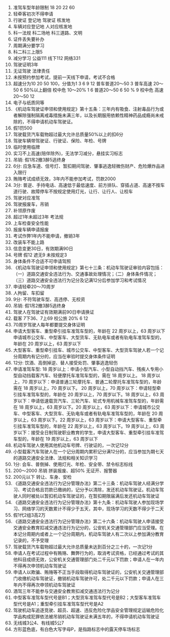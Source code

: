 1. 准驾车型年龄限制 18 20 22 60 
2. 轻牵客初次不得申请
3. 行驶证 登记地 驾驶证 核发地
4. 车辆对应登记地 人对应核发地
5. 科一法规 科二场地 科三道路、文明
6. 证件丢失要补办
7. 周期满分要学习
8. 科二科三上限5
9. 减分学习 公益111 线下112 网络331
10. 驾驶证明3年
11. 无证驾驶 法律责任
12. 未按预约参加考试，提前一天线下申请，考试不合格
13. 超速分为10 20 50 100，分值为1 3 6 9 12 普车普道20～50  3 普车高速 20～50 6  50%以上翻倍  校中危 10～20%  1 6  普道20～50 6 50 % 9  校中危 高速 20～50 12 
14. 电子与纸质同等
15. 《机动车驾驶证申领和使用规定》第十五条：三年内有吸食、注射毒品行为或者解除强制隔离戒毒措施未满三年，以及长期服用依赖性精神药品成瘾尚未戒除的，不得申请机动车驾驶证。
16. 假1罚500
17. 驾驶载货汽车载物超过最大允许总质量50%以上的扣6分
18. 驾驶车辆带驾驶证、行驶证、保险、年检、号牌
19. 临时使用临牌
20. 实习不上高速(陪伴除外)，无法学习减分，悬挂实习标志
21. 吊销: 假1吊2撤3醉5逃终身
22. 6分: 应急车道、信号灯、暂扣期间驾驶、肇事逃逸轻微伤财产、危险爆炸品进入限行
23. 贿赂考试成绩无效，3年内不能参加考试，罚款2000
24. 3分: 普逆、手持电话、高速低于最低速度、前方排队、穿插占道、高速不按车道行驶、故障停车不按规定使用灯光，让行、让行人、让校车
25. 驾驶对应准驾
26. 驾驶报废车，吊销
27. 补领原作废
28. 超过1年未超过3年 考法规
29. 上车检查安全性能
30. 报废车辆申请报废
31. 考试作弊1年内不能申请，撤销3年
32. 改装车不能上路
33. 信息变更30日，有效期满90日
34. 号牌 假12 遮无9 未按规定3 
35. 身体条件不合适不可申请驾照
36. 《机动车驾驶证申领和使用规定》第七十三条：机动车驾驶证审验内容包括：（一）道路交通安全违法行为、交通事故处理情况；（二）身体条件情况；（三）道路交通安全违法行为记分及记满12分后参加学习和考试情况
37. 申请轻牵20～70周岁
38. 人拘留、车扣留
39. 9分: 不符驾驶车型、高违停、无校资
40. 吊销: 假1吊2撤3醉5逃终身
41. 驾驶人在驾驶证有效期满前90日申请换证
42. 载客 7下36、7上69 校公旅 20% 6 12
43. 70周岁驾驶人每年都要提交身体证明
44. 申请大型客车、重型牵引挂车准驾车型的，年龄在 22 周岁以上，63 周岁以下 申请城市公交车、中型客车、大型货车、无轨电车或者有轨电车准驾车型的，年龄在 20 周岁以上，63 周岁以下
45. 大型客车、重型牵引挂车、城市公交车、中型客车、大型货车驾驶人若一个记分周期内有记分的，应当在审验时提交身体条件证明
46. 12分: 饮酒、高倒掉逆、替人接受处罚、肇事逃逸轻伤
47. 申请准驾车型: 18 周岁以上：申请小型汽车、小型自动挡汽车、残疾人专用小型自动挡载客汽车、轻便摩托车准驾车型的，需在 18 周岁以上。
18 周岁以上，70 周岁以下：申请普通三轮摩托车、普通二轮摩托车准驾车型的，年龄需在 18 周岁以上，70 周岁以下。 20 周岁以上，70 周岁以下：申请轻型牵引挂车准驾车型的，年龄在 20 周岁以上，70 周岁以下。18 周岁以上，63 周岁以下：申请低速载货汽车、三轮汽车、轮式专用机械车准驾车型的，年龄需在 18 周岁以上，63 周岁以下。20 周岁以上，63 周岁以下：申请城市公交车、中型客车、大型货车、无轨电车或者有轨电车准驾车型的，年龄在 20 周岁以上，63 周岁以下。22 周岁以上，63 周岁以下：申请大型客车、重型牵引挂车准驾车型的，年龄在 22 周岁以上，63 周岁以下。19 周岁以上，63 周岁以下：接受全日制驾驶职业教育的学生，申请大型客车、重型牵引挂车准驾车型的，年龄在 19 周岁以上，63 周岁以下
49. 机动车驾驶人使用其他机动车号牌、行驶证的，一次记12分
50. 小型载客汽车驾驶人在一个记分周期内累积记分满12分的，应当参加为期七天的道路交通安全法律、法规和相关知识学习
51. 1分: 会车、普倒掉、使用灯光、年检、安全带、禁令标志标线
52. 200～2000 吊销 拼装报废、超50% 无证开、报警器
53. 200元以下 转让、车身、安检
54. 《道路交通安全违法行为记分管理办法》第二十三条：机动车驾驶人经满分学习、考试合格且罚款已缴纳的，记分予以清除，发还机动车驾驶证。机动车驾驶人同时被处以暂扣机动车驾驶证的，在暂扣期限届满后发还机动车驾驶证
55. 《道路交通安全违法行为记分管理办法》第十九条：机动车驾驶人参加现场学习、网络学习的天数累计不得少于五天，其中，现场学习的天数不得少于二天
56. 假1代2组3高2万
57. 《道路交通安全违法行为记分管理办法》第二十六条：机动车驾驶人申请接受交通安全教育扣减交通违法行为记分的，公安机关交通管理部门应当受理。在本记分周期内或者上一个记分周期内，机动车驾驶人有二次以上参加满分教育记录的，不予受理
58. 驾驶载货汽车载物超过最大允许总质量未达到百分之三十的，一次记1分
59. 申请人在考试过程中有贿赂、舞弊行为的，取消考试资格，已经通过考试的其他科目成绩无效，公安机关交通管理部门处二千元以下罚款；申请人在一年内不得再次申领机动车驾驶证
60. 申请人以欺骗、贿赂等不正当手段取得机动车驾驶证的，公安机关交通管理部门收缴机动车驾驶证，撤销机动车驾驶许可，处二千元以下罚款；申请人在三年内不得再次申领机动车驾驶证
61. 酒驾三年不能参与交通安全教育扣减交通违法行为记分
62. 中型客车准驾车型代号是B1；大型货车准驾车型代号是B2；大型客车准驾车型代号是A1；重型牵引挂车准驾车型代号是A2
63. 驾驶机动车追逐竞驶、超员、超速、违反危险化学品安全管理规定运输危险化学品构成犯罪依法被吊销机动车驾驶证未满五年的，不得申请机动车驾驶证
64. 无线城3公4、有线城5公7
65. 方形蓝色底，有白色大写字母P，是指路标志中的露天停车场标志